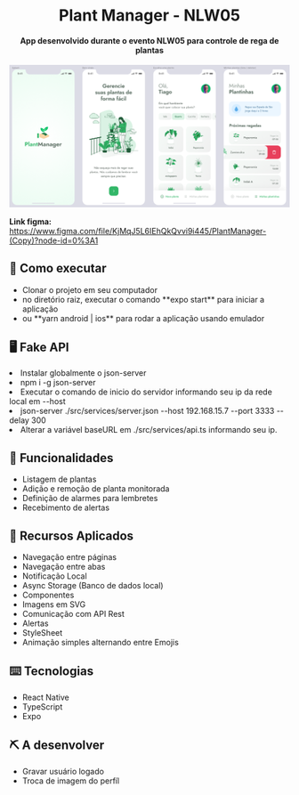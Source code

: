 <h1 align="center">
  Plant Manager - NLW05
</h1>

<h4 align="center">App desenvolvido durante o evento NLW05 para controle de rega de plantas</h4>


![](https://github.com/genivaldosc/plantmanager/blob/dev/assets/preview.png)

**Link figma:** https://www.figma.com/file/KjMqJ5L6IEhQkQvvi9i445/PlantManager-(Copy)?node-id=0%3A1

## 🚀 Como executar
<ul>
  <li> Clonar o projeto em seu computador</li>
  <li> no diretório raiz, executar o comando **expo start** para iniciar a aplicação </li>
  <li> ou **yarn android | ios** para rodar a aplicação usando emulador </li>
</ul>

## 🖥 Fake API

  <li> Instalar globalmente o json-server</li>
  <li> npm i -g json-server</li>
  <li> Executar o comando de inicio do servidor informando seu ip da rede local em --host </li>
  <li> json-server ./src/services/server.json --host 192.168.15.7 --port 3333 --delay 300 </li>
  <li> Alterar a variável baseURL em ./src/services/api.ts informando seu ip.</li>
</ul>

## 💬 Funcionalidades
<ul>
  <li>Listagem de plantas</li>
  <li>Adição e remoção de planta monitorada</li>
  <li>Definição de alarmes para lembretes</li>
  <li>Recebimento de alertas</li>
</ul>

## 📱 Recursos Aplicados
<ul>
  <li>Navegação entre páginas</li>
  <li>Navegação entre abas</li>
  <li>Notificação Local</li>
  <li>Async Storage (Banco de dados local)</li>
  <li>Componentes</li>
  <li>Imagens em SVG</li>
  <li>Comunicação com API Rest</li>
  <li>Alertas</li>
  <li>StyleSheet</li>
  <li>Animação simples alternando entre Emojis</li>
</ul>

## ⌨️ Tecnologias
<ul>
  <li>React Native</li>
  <li>TypeScript</li>
  <li>Expo</li>
</ul>

## ⛏ A desenvolver
<ul>
  <li>Gravar usuário logado</li>
  <li>Troca de imagem do perfíl</li>
</ul>